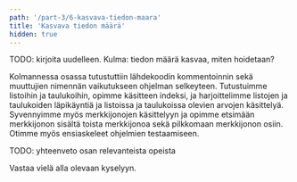 ```yaml
---
path: '/part-3/6-kasvava-tiedon-maara'
title: 'Kasvava tiedon määrä'
hidden: true
---
```


TODO: kirjoita uudelleen. Kulma: tiedon määrä kasvaa, miten hoidetaan?

Kolmannessa osassa tutustuttiin lähdekoodin kommentoinnin sekä muuttujien nimennän vaikutukseen ohjelman selkeyteen. Tutustuimme listoihin ja taulukoihin, opimme käsitteen indeksi, ja harjoittelimme listojen ja taulukoiden läpikäyntiä ja listoissa ja taulukoissa olevien arvojen käsittelyä. Syvennyimme myös merkkijonojen käsittelyyn ja opimme etsimään merkkijonon sisältä toista merkkijonoa sekä pilkkomaan merkkijonon osiin. Otimme myös ensiaskeleet ohjelmien testaamiseen.

TODO: yhteenveto osan relevanteista opeista

Vastaa vielä alla olevaan kyselyyn.


<quiz id="3617756c-2c52-557e-ad4e-891fc50dc73d"></quiz>

